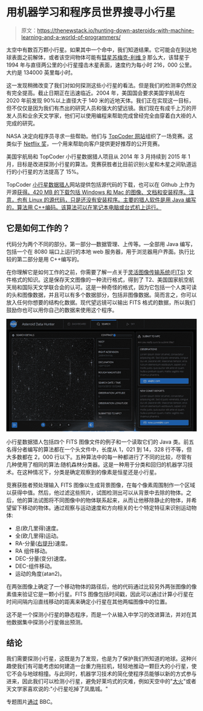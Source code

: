 # 用机器学习和程序员世界搜寻小行星

> 原文：<https://thenewstack.io/hunting-down-asteroids-with-machine-learning-and-a-world-of-programmers/>

太空中有数百万颗小行星。如果其中一个命中，我们知道结果。它可能会在到达地球表面之前解体，或者该空间物体可能有[彗星苏梅克-利维 9](https://en.wikipedia.org/wiki/Comet_Shoemaker%E2%80%93Levy_9) 那么大，该彗星于 1994 年与直径两公里的小行星撞击木星表面，速度约为每小时 216，000 公里。大约是 134000 英里每小时。

这一发现稍微改变了我们对如何探测这些小行星的看法。但是我们的检测率仍然没有完全提高。截止日期正在迅速临近。2004 年，美国国会要求美国宇航局在 2020 年前发现 90%以上直径大于 140 米的近地天体。我们正在实现这一目标，但不仅仅是因为我们有杰出的研究人员和强大的望远镜。我们现在有成千上万的开发人员和业余天文学家，他们可以使用编程来帮助完成曾经完全由穿着白大褂的人完成的研究。

NASA 决定向程序员寻求一些帮助。他们与 [TopCoder 网站](http://www.topcoder.com/)组织了一场竞赛。这类似于 [Netflix 奖](https://en.wikipedia.org/wiki/Netflix_Prize)，一个用来帮助向客户提供更好推荐的公开竞赛。

美国宇航局和 TopCoder 小行星数据猎人项目从 2014 年 3 月持续到 2015 年 1 月，目标是改进探测小行星的算法。竞赛获胜者比目前识别火星和木星之间轨道运行的小行星的方法提高了 15%。

TopCoder [小行星数据猎人](http://www.topcoder.com/asteroids/asteroiddatahunter/ "Link to Asteroid Data Hunter on topcoder.com")网站提供包括源代码的下载，也可以在 Github 上作为开源[获得。420 MB 的下载包括 Windows 和 Mac 的图像、文档和安装程序。注意，也有 Linux 的源代码，只是还没有安装程序。主要的猎人软件是用 Java 编写的，算法用 C++编码。该算法可以在笔记本电脑或台式机上运行。](https://github.com/nasa/NTL-Asteroid-Data-Hunter "Link to Asteroid Data Hunter on Github")

## 它是如何工作的？

代码分为两个不同的部分。第一部分—数据管理、上传等。—全部用 Java 编写，包括一个在 8080 端口上运行的本地 web 服务器，用于浏览器用户界面。执行比较的第二部分是用 C++编写的。

在你理解它是如何工作的之前，你需要了解一点关于[灵活图像传输系统(FITS)](https://en.wikipedia.org/wiki/FITS) 文件格式的知识。这是保存天文图像的一种流行格式，得到了 T2、美国国家航空航天局和国际天文学联合会的认可。这是一种奇怪的格式，因为它包括一个人类可读的头和图像数据，并且可以有多个数据部分，包括非图像数据。简而言之，你可以放入任何你想要的结构化数据。现代望远镜可以输出 FITS 格式的数据，所以我们鼓励你也可以用你自己的数据来使用这个程序。

[![Asteroid Data Hunter Screenshot](img/59b5f7acdaa4d76f655c111368df4495.png)](https://thenewstack.io/wp-content/uploads/2015/03/AsteroidDataHunter.png)

小行星数据猎人包括四个 FITS 图像文件的例子和一个读取它们的 Java 类。前五名得分者编写的算法都在一个头文件中，长度从 1，021 到 14，328 行不等，但大多数都在 2，000 行以下。五种算法中的每一种都进行了不同的比较，尽管有几种使用了相同的算法:随机森林分类器。这是一种用于分类和回归的机器学习技术。在这种情况下，分类是确定观察到的像素是恒星还是小行星。

竞赛获胜者预处理输入 FITS 图像以生成背景图像，在每个像素周围制作一个区域以获得中值。然后，他过滤这些照片，试图检测出可以从背景中去除的物体。之后，他的算法试图将不同图像中的物体联系起来，从而让他移除静止的物体，并希望留下移动的物体。通过观察与运动速度和方向相关的七个特定特征来识别运动物体:

*   总(欧几里得)速度。
*   全(欧几里得)运动。
*   RA-分量([右提升](https://en.wikipedia.org/wiki/Right_ascension "Link to Wikipedia about Right ascension"))速度。
*   RA 组件移动。
*   DEC-分量(变分)速度。
*   DEC-组件移动。
*   运动的角度(atan2)。

在两张图像上确定了一个移动物体的路径后，他的代码通过比较另外两张图像的像素值来验证它是一颗小行星。FITS 图像包括时间戳，因此可以通过计算小行星在时间间隔内沿直线移动的距离来确定小行星在其他两幅图像中的位置。

这不是一个探测小行星的静态程序，而是一个从输入中学习的改进算法，并对在其他数据集中探测小行星做出预测。

## 结论

我们需要探测小行星，这既是为了发现，也是为了保护我们所知道的地球。这种兴趣使我们有可能考虑如何建造一台重力拖拉机，轻轻地推动一颗巨大的小行星，使它不会与地球相撞。与此同时，机器学习技术的简化使程序员能够以新的方式参与进来，因此我们可以检测小行星，避免好莱坞式的灾难，例如天空中的"[大火](https://www.imdb.com/title/tt0077553/)"或者天文学家喜欢说的:"小行星吃掉了凤凰城。"

专题图片[通过](http://www.topcoder.com/asteroids/asteroiddatahunter/) BBC。

<svg xmlns:xlink="http://www.w3.org/1999/xlink" viewBox="0 0 68 31" version="1.1"><title>Group</title> <desc>Created with Sketch.</desc></svg>